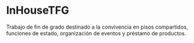 # InHouseTFG
Trabajo de fin de grado destinado a la convivencia en pisos compartidos, funciones de estado, organización de eventos y préstamo de productos.
